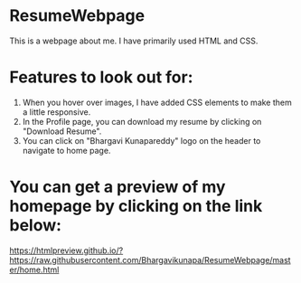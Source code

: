 # ResumeWebpage
This is a webpage about me. I have primarily used HTML and CSS. 

# Features to look out for:
1. When you hover over images, I have added CSS elements to make them a little responsive.
2. In the Profile page, you can download my resume by clicking on "Download Resume".
3. You can click on "Bhargavi Kunapareddy" logo on the header to navigate to home page.

# You can get a preview of my homepage by clicking on the link below:
https://htmlpreview.github.io/?https://raw.githubusercontent.com/Bhargavikunapa/ResumeWebpage/master/home.html


